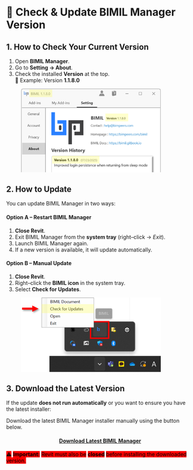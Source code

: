 # 🔎 Check & Update BIMIL Manager Version

## 1. How to Check Your Current Version

1. Open **BIMIL Manager**.
2. Go to **Setting → About**.
3. Check the installed **Version** at the top.\
   📌 Example: Version **1.1.8.0**

<figure><img src="../.gitbook/assets/BIMIL Manager.png" alt="" width="375"><figcaption></figcaption></figure>

## 2. How to Update

You can update BIMIL Manager in two ways:

#### **Option A – Restart BIMIL Manager**

1. **Close Revit**.
2. Exit BIMIL Manager from the **system tray** (right–click → _Exit_).
3. Launch BIMIL Manager again.
4. If a new version is available, it will update automatically.

#### **Option B – Manual Update**

1. **Close Revit**.
2. Right–click the **BIMIL icon** in the system tray.
3. Select **Check for Updates**.

<figure><img src="../.gitbook/assets/How to update.png" alt="" width="375"><figcaption></figcaption></figure>

## 3. Download the Latest Version

If the update **does not run automatically** or you want to ensure you have the latest installer:

Download the latest BIMIL Manager installer manually using the button below.&#x20;

<h4 align="center"> <a href="https://bimil.bimpeers.com/download/latest" class="button primary" data-icon="down-to-bracket">Download Latest BIMIL Manager</a></h4>

<mark style="background-color:red;">⚠️</mark> <mark style="background-color:red;"></mark><mark style="background-color:red;">**Important:**</mark> <mark style="background-color:red;"></mark><mark style="background-color:red;">Revit must also be</mark> <mark style="background-color:red;"></mark><mark style="background-color:red;">**closed**</mark> <mark style="background-color:red;"></mark><mark style="background-color:red;">before installing the downloaded version.</mark>
